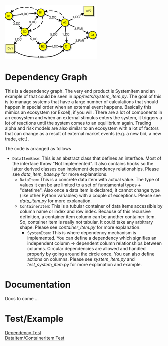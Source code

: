 ![Alt text](dep_graph.png "Dependency Graph")

# Dependency Graph
This is a dependency graph. The very end product is SystemItem and an example of that could be seen in <I>app/tests/system_item.py</I>.
The goal of this is to manage systems that have a large number of calculations that should happen in special order when an external event happens. Basically this mimics an ecosystem (or Excel), if you will. There are a lot of components in an ecosystem and when an external stimulus enters the system, it triggers a lot of reactions until the system comes to an equilibrium again. Trading alpha and risk models are also similar to an ecosystem with a lot of factors that can change as a result of external market events (e.g. a new bid, a new trade, etc.).<BR>
    
The code is arranged as follows<BR>
* `DataItemBase`: This is an abstract class that defines an interface. Most of the interface throw "Not Implemented". It also contains hooks so the latter derived classes can implement dependency relationships. Please see <I>data_item_base.py</I> for more explanations.
    * `DataItem`: This is a concrete data item with actual value. The type of values it can be are limited to a set of fundamental types + "datetime". Also once a data item is declared, it cannot change type (like other Python variables) with a couple of exceptions. Please see <I>data_item.py</I> for more explanation.
    * `ContainerItem`: This is a tubular container of data items accessible by column name or index and row index. Because of this recursive definition, a container item column can be another container item. So, container item is really not tabular. It could take any arbitrary shape. Please see <I>container_item.py</I> for more explanation.
        * `SystemItem`: This is where dependency mechanism is implemented. You can define a dependency which signifies an independent column -> dependent column relationships between columns. Circular dependencies are allowed and handled properly by going around the circle once.  You can also define actions on columns. Please see <I>system_item.py</I> and <I>test_system_item.py</I> for more explanation and example.


# Documentation
Docs to come ...

# Test/Example
[Dependency Test](app/tests/test_system_item.py)<BR>
[DataItem/ContainerItem Test](app/tests/test_data_item.py)
